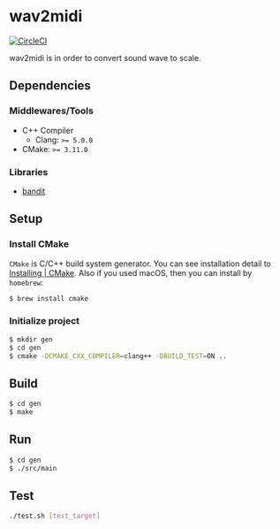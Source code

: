 # wav2midi

[![CircleCI](https://circleci.com/gh/mrk21/wav2midi.svg?style=svg)](https://circleci.com/gh/mrk21/wav2midi)

wav2midi is in order to convert sound wave to scale.

## Dependencies

### Middlewares/Tools

* C++ Compiler
    * Clang: `>= 5.0.0`
* CMake: `>= 3.11.0`

### Libraries

* [bandit](https://github.com/banditcpp/bandit)

## Setup

### Install CMake

`CMake` is C/C++ build system generator. You can see installation detail to [Installing | CMake](https://cmake.org/install/). Also if you used macOS, then you can install by `homebrew`:

```bash
$ brew install cmake
```

### Initialize project

```bash
$ mkdir gen
$ cd gen
$ cmake -DCMAKE_CXX_COMPILER=clang++ -DBUILD_TEST=ON ..
```

## Build

```bash
$ cd gen
$ make
```

## Run

```bash
$ cd gen
$ ./src/main
```

## Test

```bash
./test.sh [test_target]
```
